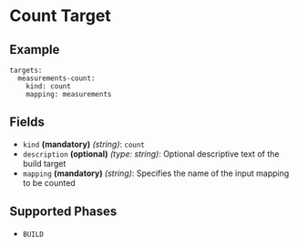 # Count Target

## Example
```
targets:
  measurements-count:
    kind: count
    mapping: measurements
```

## Fields
 * `kind` **(mandatory)** *(string)*: `count`
 * `description` **(optional)** *(type: string)*:
  Optional descriptive text of the build target
 * `mapping` **(mandatory)** *(string)*:
 Specifies the name of the input mapping to be counted


## Supported Phases
* `BUILD`
